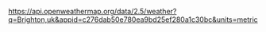 
https://api.openweathermap.org/data/2.5/weather?q=Brighton,uk&appid=c276dab50e780ea9bd25ef280a1c30bc&units=metric

